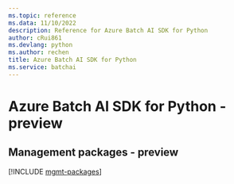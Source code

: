 ```yaml
---
ms.topic: reference
ms.data: 11/10/2022
description: Reference for Azure Batch AI SDK for Python
author: cRui861
ms.devlang: python
ms.author: rechen
title: Azure Batch AI SDK for Python
ms.service: batchai
---
```

# Azure Batch AI SDK for Python - preview

## Management packages - preview
[!INCLUDE [mgmt-packages](batch-ai-mgmt-index.md)]
